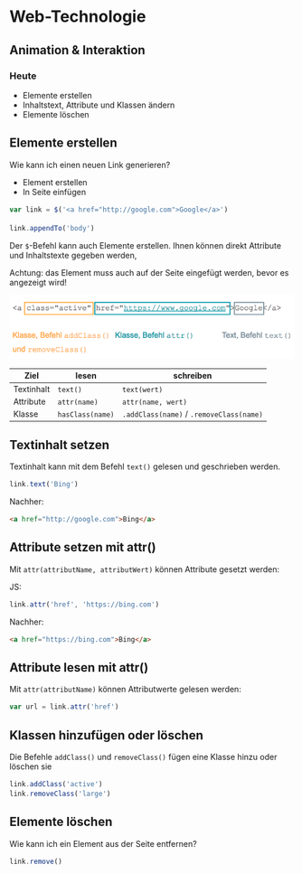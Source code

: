 # Web-Technologie

## Animation & Interaktion



### Heute

* Elemente erstellen
* Inhaltstext, Attribute und Klassen ändern
* Elemente löschen



## Elemente erstellen

Wie kann ich einen neuen Link generieren?

* Element erstellen
* In Seite einfügen



```js
var link = $('<a href="http://google.com">Google</a>')

link.appendTo('body')
```

Der `$`-Befehl kann auch Elemente erstellen. Ihnen können direkt Attribute und Inhaltstexte gegeben werden,

Achtung: das Element muss auch auf der Seite eingefügt werden, bevor es angezeigt wird!



![tag parts overview](images/tag.png)

| Ziel        | lesen           | schreiben  |
| ------------- |-------------| -----|
| Textinhalt    | `text()`          | `text(wert)` |
| Attribute     | `attr(name)`      | `attr(name, wert)` |
| Klasse        | `hasClass(name)`  | `.addClass(name)` / `.removeClass(name)` |



## Textinhalt setzen

Textinhalt kann mit dem Befehl `text()` gelesen und geschrieben werden.

```js
link.text('Bing')
```

Nachher:
```html
<a href="http://google.com">Bing</a>
```



## Attribute setzen mit attr()

Mit `attr(attributName, attributWert)` können Attribute gesetzt werden:

JS:
```js
link.attr('href', 'https://bing.com')
```

Nachher:
```html
<a href="https://bing.com">Bing</a>
```



## Attribute lesen mit attr()

Mit `attr(attributName)` können Attributwerte gelesen werden:

```js
var url = link.attr('href')
```



## Klassen hinzufügen oder löschen

Die Befehle `addClass()` und `removeClass()` fügen eine Klasse hinzu oder löschen sie

```js
link.addClass('active')
link.removeClass('large')
```



## Elemente löschen

Wie kann ich ein Element aus der Seite entfernen?

```js
link.remove()
```
